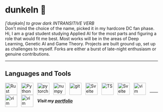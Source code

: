 # dunkeln 🌌
*[ˈdʊŋkəln] to grow dark INTRANSITIVE VERB*   
Don't mind the choice of the name, picked it in my hardcore DC fan phase. Hi, I am a grad student studying Applied AI for the most parts and figuring a role that would fit me best. Most works will be in the areas of Deep Learning, Genetic AI and Game Theory. Projects are built ground up, set up as challenges to myself. Forks are either a burst of late-night enthusiasm  or genuine contributions.

---
## Languages and Tools

<img align="left" alt="Rust" width="40px" style="padding-right:10px" src="https://cdn.jsdelivr.net/gh/devicons/devicon/icons/rust/rust-original.svg"/>
<img align="left" alt="Python" width="40px" style="padding-right:10px" src="https://cdn.jsdelivr.net/gh/devicons/devicon/icons/python/python-original.svg"/>
<img align="left" alt="pytorch" width="40px" style="padding-right:10px" src="https://cdn.jsdelivr.net/gh/devicons/devicon/icons/pytorch/pytorch-original.svg"/>
<img align="left" alt="numpy" width="40px" style="padding-right:10px" src="https://cdn.jsdelivr.net/gh/devicons/devicon/icons/numpy/numpy-original.svg"/>
<img align="left" alt="git" width="40px" style="padding-right:10px" src="https://cdn.jsdelivr.net/gh/devicons/devicon/icons/git/git-original.svg"/>
<img align="left" alt="Svelte" width="40px" style="padding-right:10px" src="https://cdn.jsdelivr.net/gh/devicons/devicon/icons/mysql/mysql-original.svg"/>
<img align="left" alt="TS" width="40px" style="padding-right:10px" src="https://cdn.jsdelivr.net/gh/devicons/devicon/icons/typescript/typescript-original.svg"/>
<img align="left" alt="Svelte" width="40px" style="padding-right:10px" src="https://cdn.jsdelivr.net/gh/devicons/devicon/icons/svelte/svelte-original.svg"/>
<img align="left" alt="vim" width="40px" style="padding-right:10px" src="https://cdn.jsdelivr.net/gh/devicons/devicon/icons/vim/vim-original.svg"/>
<img align="left" alt="vim" width="40px" style="padding-right:10px" src="https://cdn.jsdelivr.net/gh/devicons/devicon/icons/linux/linux-original.svg"/>  
<img align="left" alt="vim" width="40px" style="padding-right:10px" src="https://cdn.jsdelivr.net/gh/devicons/devicon/icons/bash/bash-original.svg"/><br/>  


---
##### Visit my [portfolio](https://dunkeln.github.io) 
